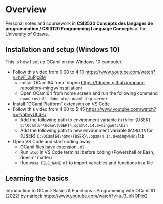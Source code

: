 # Overview
Personal notes and coursework in **CSI3520 Concepts des langages de programmation / CSI3120 Programming Language Concepts** at the University of Ottawa.

## Installation and setup (Windows 10)
This is how I set up OCaml on my Windows 10 computer.

- Follow this video from 0:00 to 4:10 https://www.youtube.com/watch?v=hyF_2uPjc8M
  - Install OCaml64 from fdopen https://fdopen.github.io/opam-repository-mingw/installation/
  - Open OCaml64 from home screen and run the following command `opam install dune utop ocaml-lsp-server`
- Install "OCaml Platform" extension on VS Code
- Follow this video from 4:00 to 5:45 https://www.youtube.com/watch?v=-yabnyUL4-U
  - Add the following path to environment variable `Path` for {USER} `C:\OCaml64\home\{USER}\.opam\4.14.0+mingw64c\bin`
  - Add the following path to new environment variable `OCAMLLIB` for {USER} `C:\OCaml64\home\{USER}\.opam\4.14.0+mingw64c\lib`
- Open VS Code and start coding away
  - OCaml files have extension `.ml`
  - Run `utop` in VS Code terminal before coding (Powershell or Bash, doesn't matter)
  - Run `#use FILE_NAME.ml` to import variables and functions in a file

## Learning the basics
Introduction to OCaml: Basics & Functions - Programming with OCaml #1 [2022] by narlock https://www.youtube.com/watch?v=uJ3_bNQPixQ
